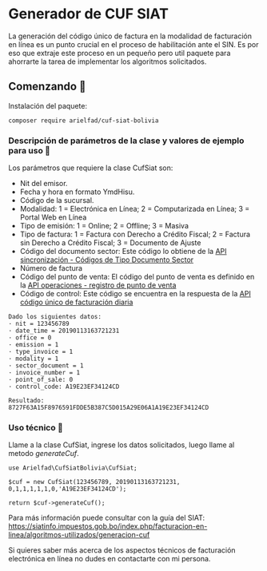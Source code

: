 # Generador de CUF SIAT

La generación del código único de factura en la modalidad de facturación en línea es un punto crucial en el proceso de habilitación ante el SIN. Es por eso que extraje este proceso en un pequeño pero util paquete para ahorrarte la tarea de implementar los algoritmos solicitados.

## Comenzando 🚀

Instalación del paquete:<br>

```
composer require arielfad/cuf-siat-bolivia
```

### Descripción de parámetros de la clase y valores de ejemplo para uso 🔧

Los parámetros que requiere la clase CufSiat son:

<ul>
<li>Nit del emisor.</li>
<li>Fecha y hora en formato YmdHisu.</li>
<li>Código de la sucursal.</li>
<li>Modalidad: 1 = Electrónica en Línea; 2 = Computarizada en Línea; 3 = Portal Web en Línea</li>
<li>Tipo de emisión: 1 = Online; 2 = Offline; 3 = Masiva</li>
<li>Tipo de factura: 1 = Factura con Derecho a Crédito Fiscal; 2 = Factura sin Derecho a Crédito Fiscal; 3 = Documento de Ajuste </li>
<li>Código del documento sector: Este código lo obtiene de la <a href="https://siatinfo.impuestos.gob.bo/index.php/facturacion-en-linea/implementacion-servicios-facturacion/sincronizacion-codigos-catalogos" target="_blank">API sincronización - Códigos de Tipo Documento Sector</a></li>
<li>Número de factura</li>
<li>Código del punto de venta: El código del punto de venta es definido en la <a target="_blank" href="https://siatinfo.impuestos.gob.bo/index.php/facturacion-en-linea/implementacion-servicios-facturacion/operaciones/registro-punto-de-venta">API operaciones - registro de punto de venta</a></li>
<li>Código de control: Este código se encuentra en la respuesta de la <a target="_blank" href="https://siatinfo.impuestos.gob.bo/index.php/facturacion-en-linea/implementacion-servicios-facturacion/codigos/solicitud-cufd">API código único de facturación diaria</a></li>
</ul>

```
Dado los siguientes datos:
· nit = 123456789
· date_time = 20190113163721231
· office = 0
· emission = 1
· type_invoice = 1
· modality = 1
· sector_document = 1
· invoice_number = 1
· point_of_sale: 0
· control_code: A19E23EF34124CD
```

```
Resultado:
8727F63A15F8976591FDDE5B387C5D015A29E06A1A19E23EF34124CD
```

### Uso técnico 🔧

Llame a la clase CufSiat, ingrese los datos solicitados, luego llame al metodo _generateCuf_.

```
use Arielfad\CufSiatBolivia\CufSiat;

$cuf = new CufSiat(123456789, 20190113163721231, 0,1,1,1,1,1,0,'A19E23EF34124CD');

return $cuf->generateCuf();
```

Para más información puede consultar con la guía del SIAT: https://siatinfo.impuestos.gob.bo/index.php/facturacion-en-linea/algoritmos-utilizados/generacion-cuf

Si quieres saber más acerca de los aspectos técnicos de facturación electrónica en línea no dudes en contactarte con mi persona.
